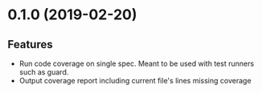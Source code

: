 0.1.0 (2019-02-20)
==================
## Features
* Run code coverage on single spec. Meant to be used with test runners such as guard.
* Output coverage report including current file's lines missing coverage
